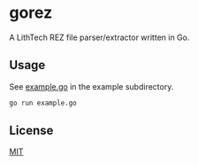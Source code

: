 gorez
=====
A LithTech REZ file parser/extractor written in Go.

## Usage
See [example.go](example/example.go) in the example subdirectory.
```bash
go run example.go
```

## License
[MIT](LICENSE)